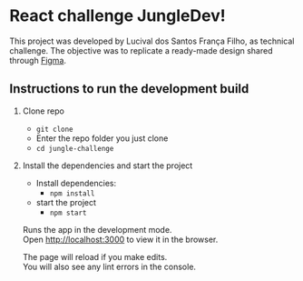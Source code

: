 # React challenge JungleDev!

This project was developed by Lucival dos Santos França Filho, as technical challenge. The objective was to replicate a ready-made design shared through [Figma](https://www.figma.com/file/iBxoiuoSXy3SiOAnwXo2Np/Frontend-%E2%80%93-Challenge-1).

## Instructions to run the development build

1. Clone repo
   - `git clone `
   - Enter the repo folder you just clone
   - `cd jungle-challenge`

2. Install the dependencies and start the project
    - Install dependencies:
      - `npm install`
    - start the project
      - `npm start`

    Runs the app in the development mode.\
Open [http://localhost:3000](http://localhost:3000) to view it in the browser.

    The page will reload if you make edits.\
You will also see any lint errors in the console.



